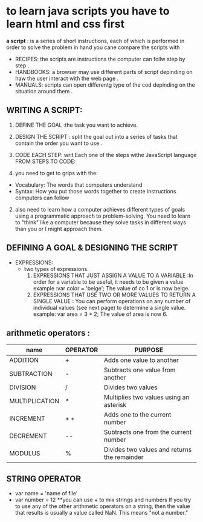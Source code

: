 # to learn java scripts you have to learn html and css first 
**a script** : is a series of short instructions, each of which is performed in order to solve the problem in hand
you cane compare the  scripts with 
* RECIPES: the scripts are instructions  the computer can follw step by step .
* HANDBOOKS: a browser may use different parts of script depinding on haw the user interact with the web page .
* MANUALS: scripts can open differentg type of the cod depinding on the situation around them .

## WRITING A SCRIPT:
1. DEFINE THE GOAL :the task you want to achieve. 
2. DESIGN THE SCRIPT : split the goal out into a series of tasks that contain the order you want to use .
3. CODE EACH STEP: writ Each one  of the steps withe  JavaScript language FROM STEPS TO CODE:

1. you need to get to grips with the:
* Vocabulary: The words that computers understand
* Syntax: How you put those words together to create instructions computers can follow
2.  also need to learn how a computer achieves different types of goals using a programmatic approach to problem-solving.  You need to learn to "think" like a computer because they solve tasks in different ways than you or I might approach them. 

## DEFINING A GOAL & DESIGNING THE SCRIPT

* EXPRESSIONS:
  * two types of expressions. 
    1. EXPRESSIONS THAT JUST ASSIGN A VALUE TO A VARIABLE :In order for a variable to be useful, it needs to be given a value                                                   example :var color = 'beige';  The value of co 1 or is now beige.
    1. EXPRESSIONS THAT USE TWO OR MORE VALUES TO RETURN A SINGLE VALUE : You can perform operations on any number of individual values (see next page) to determine a single value. 
    example: var area = 3 * 2;  The value of area is now 6.  


## arithmetic operators :
name|OPERATOR| PURPOSE 
|---|---|---|
|ADDITION|  +|  Adds one value to another|
|SUBTRACTION| -|  Subtracts one value from another|
| DIVISION | / | Divides two values|
| MULTIPLICATION | *  | Multiplies two values using an asterisk|
|INCREMENT|  + + | Adds one to the current number |
|DECREMENT | -- | Subtracts one from the current number |
|MODULUS| % | Divides two values and returns the remainder|


## STRING OPERATOR  

* var name  = 'name of file'
* var number = 12
**you can use +  to  mix strings and numbers
If you try to use any of the other arithmetic operators on a string, then the value that results is usually a value called NaN. This means "not a number."